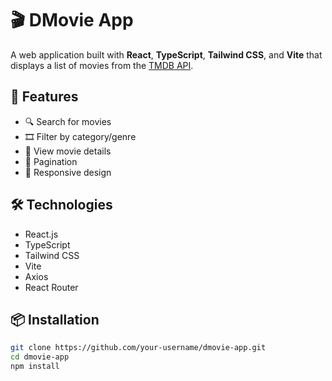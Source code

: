 # 🎬 DMovie App

A web application built with **React**, **TypeScript**, **Tailwind CSS**, and **Vite** that displays a list of movies from the [TMDB API](https://www.themoviedb.org/).

## 🚀 Features

- 🔍 Search for movies
- 🎞️ Filter by category/genre
- 📄 View movie details
- 📜 Pagination
- 📱 Responsive design

## 🛠️ Technologies

- React.js
- TypeScript
- Tailwind CSS
- Vite
- Axios
- React Router

## 📦 Installation

```bash
git clone https://github.com/your-username/dmovie-app.git
cd dmovie-app
npm install
